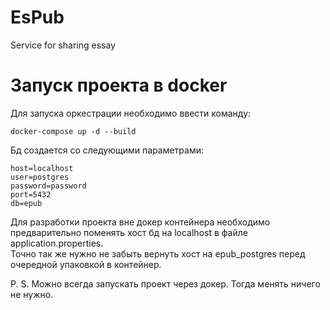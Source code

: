 # EsPub
Service for sharing essay
# Запуск проекта в docker
Для запуска оркестрации необходимо ввести команду:  
```
docker-compose up -d --build
```

Бд создается со следующими параметрами:  

```
host=localhost
user=postgres
password=password
port=5432
db=epub
```

Для разработки проекта вне докер контейнера необходимо предварительно поменять хост бд на localhost в файле application.properties.  
Точно так же нужно не забыть вернуть хост на epub_postgres перед очередной упаковкой в контейнер.  
  
P. S. Можно всегда запускать проект через докер. Тогда менять ничего не нужно.
